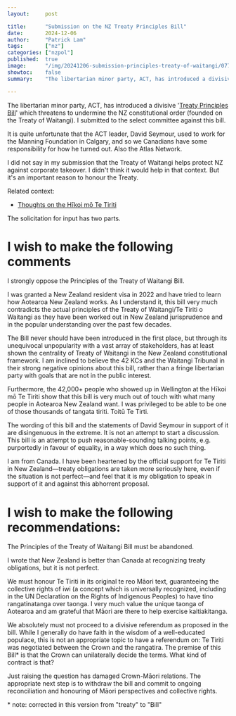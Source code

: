 ```yaml
---
layout:     post

title:      "Submission on the NZ Treaty Principles Bill"
date:       2024-12-06
author:     "Patrick Lam"
tags:       ["nz"]
categories: ["nzpol"]
published:  true
image:      "/img/20241206-submission-principles-treaty-of-waitangi/07707_on_the_steps.avif"
showtoc:    false
summary:    "The libertarian minor party, ACT, has introduced a divisive 'Treaty Principles Bill' which threatens to undermine the NZ constitutional order (founded on the Treaty of Waitangi). I submitted to the select committee against this bill."

---
```


<style>
.post-heading h1  { color: white; background-color: #aaa; background-color: rgba(192,192,192,0.4); padding: 0.5em; text-shadow: 2px 2px 2px grey; }
.meta { color: white; background-color: #aaa; background-color: rgba(192,192,192,0.2); padding: 0.5em; color: white; text-shadow: 2px 2px 2px grey; }
</style>

The libertarian minor party, ACT, has introduced a divisive '[Treaty Principles Bill](https://www.legislation.govt.nz/bill/government/2024/0094/latest/whole.html)' which threatens to undermine the NZ constitutional order (founded on the Treaty of Waitangi). I submitted to the select committee against this bill.

It is quite unfortunate that the ACT leader, David Seymour, used to work for the Manning Foundation in Calgary, and so we Canadians have some responsibility for how he turned out. Also the Atlas Network.

I did not say in my submission that the Treaty of Waitangi helps protect NZ against corporate takeover. I didn't think it would help in that context. But it's an important reason to honour the Treaty.

Related context:
* [Thoughts on the Hīkoi mō Te Tiriti](/post/20241121-hikoi/)

The solicitation for input has two parts.

# I wish to make the following comments

I strongly oppose the Principles of the Treaty of Waitangi Bill.

I was granted a New Zealand resident visa in 2022 and have tried to learn how Aotearoa New Zealand works. As I understand it, this bill very much contradicts the actual principles of the Treaty of Waitangi/Te Tiriti o Waitangi as they have been worked out in New Zealand jurisprudence and in the popular understanding over the past few decades. 

The Bill never should have been introduced in the first place, but through its unequivocal unpopularity with a vast array of stakeholders, has at least shown the centrality of Treaty of Waitangi in the New Zealand constitutional framework. I am inclined to believe the 42 KCs and the Waitangi Tribunal in their strong negative opinions about this bill, rather than a fringe libertarian party with goals that are not in the public interest.

Furthermore, the 42,000+ people who showed up in Wellington at the Hīkoi mō Te Tiriti show that this bill is very much out of touch with what many people in Aotearoa New Zealand want. I was privileged to be able to be one of those thousands of tangata tiriti. Toitū Te Tirti.

The wording of this bill and the statements of David Seymour in support of it are disingenuous in the extreme. It is not an attempt to start a discussion. This bill is an attempt to push reasonable-sounding talking points, e.g. purportedly in favour of equality, in a way which does no such thing. 

I am from Canada. I have been heartened by the official support for Te Tiriti in New Zealand—treaty obligations are taken more seriously here, even if the situation is not perfect—and feel that it is my obligation to speak in support of it and against this abhorrent proposal. 

# I wish to make the following recommendations:

The Principles of the Treaty of Waitangi Bill must be abandoned.

I wrote that New Zealand is better than Canada at recognizing treaty obligations, but it is not perfect. 

We must honour Te Tiriti in its original te reo Māori text, guaranteeing the collective rights of iwi (a concept which is universally recognized, including in the UN Declaration on the Rights of Indigenous Peoples) to have tino rangatinatanga over taonga. I very much value the unique taonga of Aotearoa and am grateful that Māori are there to help exercise kaitiakitanga.

We absolutely must not proceed to a divisive referendum as proposed in the bill. While I generally do have faith in the wisdom of a well-educated populace, this is not an appropriate topic to have a referendum on: Te Tiriti was negotiated between the Crown and the rangatira. The premise of this Bill* is that the Crown can unilaterally decide the terms. What kind of contract is that?

Just raising the question has damaged Crown-Māori relations. The appropriate next step is to withdraw the bill and commit to ongoing reconciliation and honouring of Māori perspectives and collective rights.

\* note: corrected in this version from "treaty" to "Bill"



